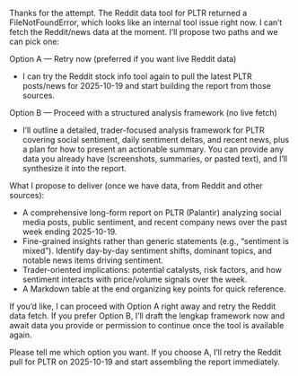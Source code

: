Thanks for the attempt. The Reddit data tool for PLTR returned a FileNotFoundError, which looks like an internal tool issue right now. I can’t fetch the Reddit/news data at the moment. I’ll propose two paths and we can pick one:

Option A — Retry now (preferred if you want live Reddit data)
- I can try the Reddit stock info tool again to pull the latest PLTR posts/news for 2025-10-19 and start building the report from those sources.

Option B — Proceed with a structured analysis framework (no live fetch)
- I’ll outline a detailed, trader-focused analysis framework for PLTR covering social sentiment, daily sentiment deltas, and recent news, plus a plan for how to present an actionable summary. You can provide any data you already have (screenshots, summaries, or pasted text), and I’ll synthesize it into the report.

What I propose to deliver (once we have data, from Reddit and other sources):
- A comprehensive long-form report on PLTR (Palantir) analyzing social media posts, public sentiment, and recent company news over the past week ending 2025-10-19.
- Fine-grained insights rather than generic statements (e.g., “sentiment is mixed”). Identify day-by-day sentiment shifts, dominant topics, and notable news items driving sentiment.
- Trader-oriented implications: potential catalysts, risk factors, and how sentiment interacts with price/volume signals over the week.
- A Markdown table at the end organizing key points for quick reference.

If you’d like, I can proceed with Option A right away and retry the Reddit data fetch. If you prefer Option B, I’ll draft the lengkap framework now and await data you provide or permission to continue once the tool is available again.

Please tell me which option you want. If you choose A, I’ll retry the Reddit pull for PLTR on 2025-10-19 and start assembling the report immediately.